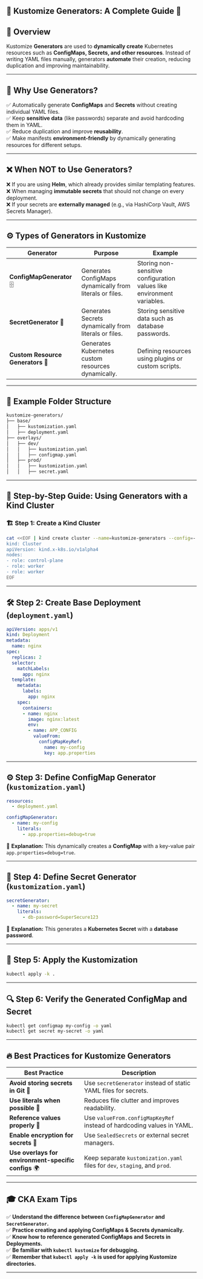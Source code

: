 ## 📌 **Kustomize Generators: A Complete Guide** 🚀

## 📖 Overview  
Kustomize **Generators** are used to **dynamically create** Kubernetes resources such as **ConfigMaps, Secrets, and other resources**. Instead of writing YAML files manually, generators **automate** their creation, reducing duplication and improving maintainability.  

---

## 🎯 **Why Use Generators?**  
✅ Automatically generate **ConfigMaps** and **Secrets** without creating individual YAML files. <br/> 
✅ Keep **sensitive data** (like passwords) separate and avoid hardcoding them in YAML.  <br/>
✅ Reduce duplication and improve **reusability**.  <br/>
✅ Make manifests **environment-friendly** by dynamically generating resources for different setups. <br/> 

---

## ❌ **When NOT to Use Generators?**  
❌ If you are using **Helm**, which already provides similar templating features.  <br/>
❌ When managing **immutable secrets** that should not change on every deployment.  <br/>
❌ If your secrets are **externally managed** (e.g., via HashiCorp Vault, AWS Secrets Manager).  <br/>

---

## ⚙️ **Types of Generators in Kustomize**  
| Generator | Purpose | Example |
|-----------|---------|---------|
| **ConfigMapGenerator** 🗄️ | Generates ConfigMaps dynamically from literals or files. | Storing non-sensitive configuration values like environment variables. |
| **SecretGenerator** 🔐 | Generates Secrets dynamically from literals or files. | Storing sensitive data such as database passwords. |
| **Custom Resource Generators** 🚀 | Generates Kubernetes custom resources dynamically. | Defining resources using plugins or custom scripts. |

---

## 📂 **Example Folder Structure**  
```sh
kustomize-generators/
├── base/
│   ├── kustomization.yaml
│   ├── deployment.yaml
├── overlays/
│   ├── dev/
│   │   ├── kustomization.yaml
│   │   ├── configmap.yaml
│   ├── prod/
│   │   ├── kustomization.yaml
│   │   ├── secret.yaml
```

---

## 🚀 **Step-by-Step Guide: Using Generators with a Kind Cluster**  

### 🏗️ **Step 1: Create a Kind Cluster**
```sh
cat <<EOF | kind create cluster --name=kustomize-generators --config=-
kind: Cluster
apiVersion: kind.x-k8s.io/v1alpha4
nodes:
- role: control-plane
- role: worker
- role: worker
EOF
```

---

## 🛠️ **Step 2: Create Base Deployment (`deployment.yaml`)**
```yaml
apiVersion: apps/v1
kind: Deployment
metadata:
  name: nginx
spec:
  replicas: 2
  selector:
    matchLabels:
      app: nginx
  template:
    metadata:
      labels:
        app: nginx
    spec:
      containers:
      - name: nginx
        image: nginx:latest
        env:
        - name: APP_CONFIG
          valueFrom:
            configMapKeyRef:
              name: my-config
              key: app.properties
```

---

## ⚙️ **Step 3: Define ConfigMap Generator (`kustomization.yaml`)**
```yaml
resources:
  - deployment.yaml

configMapGenerator:
  - name: my-config
    literals:
      - app.properties=debug=true
```
🔹 **Explanation:** This dynamically creates a **ConfigMap** with a key-value pair `app.properties=debug=true`.  

---

## 🔐 **Step 4: Define Secret Generator (`kustomization.yaml`)**
```yaml
secretGenerator:
  - name: my-secret
    literals:
      - db-password=SuperSecure123
```
🔹 **Explanation:** This generates a **Kubernetes Secret** with a **database password**.  

---

## 🚀 **Step 5: Apply the Kustomization**
```sh
kubectl apply -k .
```

---

## 🔍 **Step 6: Verify the Generated ConfigMap and Secret**
```sh
kubectl get configmap my-config -o yaml
kubectl get secret my-secret -o yaml
```

---

## 🔥 **Best Practices for Kustomize Generators**
| Best Practice | Description |
|--------------|-------------|
| **Avoid storing secrets in Git** 🚨 | Use `secretGenerator` instead of static YAML files for secrets. |
| **Use literals when possible** 📝 | Reduces file clutter and improves readability. |
| **Reference values properly** 🎯 | Use `valueFrom.configMapKeyRef` instead of hardcoding values in YAML. |
| **Enable encryption for secrets** 🔐 | Use `SealedSecrets` or external secret managers. |
| **Use overlays for environment-specific configs** 🌍 | Keep separate `kustomization.yaml` files for `dev`, `staging`, and `prod`. |

---

## 🎓 **CKA Exam Tips**
✅ **Understand the difference between `ConfigMapGenerator` and `SecretGenerator`.**  <br/>
✅ **Practice creating and applying ConfigMaps & Secrets dynamically.**  <br/>
✅ **Know how to reference generated ConfigMaps and Secrets in Deployments.**  <br/>
✅ **Be familiar with `kubectl kustomize` for debugging.**  <br/>
✅ **Remember that `kubectl apply -k` is used for applying Kustomize directories.**  <br/>

---

